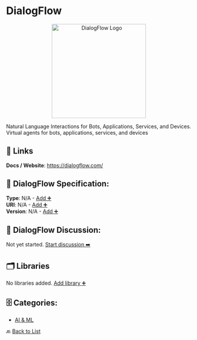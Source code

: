 # DialogFlow
<p align="center">
    <img width="256" src="https://raw.githubusercontent.com/apis-list/apis-list/main/apis/dialogflow/logo_256x256.png" alt="DialogFlow Logo"/>
</p>
Natural Language Interactions for Bots, Applications, Services, and Devices.  Virtual agents for bots, applications, services, and devices

##  🔗 Links
**Docs / Website**: https://dialogflow.com/

## 🧬 DialogFlow Specification:
**Type**: N/A - [Add ➕](https://github.com/apis-list/apis-list/edit/main/apis.yaml#L5113)  
**URI**: N/A - [Add ➕](https://github.com/apis-list/apis-list/edit/main/apis.yaml#L5113)  
**Version**: N/A - [Add ➕](https://github.com/apis-list/apis-list/edit/main/apis.yaml#L5113)

## 💬 DialogFlow Discussion:
Not yet started. [Start discussion ➡️](https://github.com/apis-list/apis-list/discussions/new)

## 🗂️ Libraries

No libraries added. [Add library ➕](https://github.com/apis-list/apis-list/edit/main/apis.yaml#L5113)    


## 🗄️ Categories:
- [AI & ML](https://github.com/apis-list/apis-list#ai--ml-)

🔙  [Back to List](https://github.com/apis-list/apis-list)
